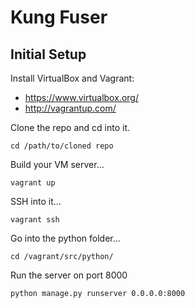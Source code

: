 # Kung Fuser

## Initial Setup

Install VirtualBox and Vagrant:
- https://www.virtualbox.org/
- http://vagrantup.com/

Clone the repo and cd into it.

<code>cd /path/to/cloned repo</code>

Build your VM server...

<code>vagrant up</code>

SSH into it...

<code>vagrant ssh</code>

Go into the python folder...

<code>cd /vagrant/src/python/</code>

Run the server on port 8000

<code>python manage.py runserver 0.0.0.0:8000</code>